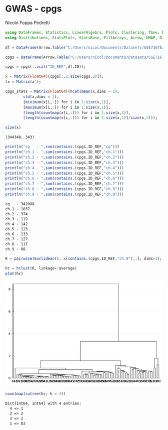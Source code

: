 GWAS - cpgs
================
Nicoló Foppa Pedretti

``` julia
using DataFrames, Statistics, LinearAlgebra, Plots, Clustering, TSne, DecisionTree, MLDataUtils
using Distributions, StatsPlots, StatsBase, FillArrays, Arrow, UMAP, Distances, MLBase
```

``` julia
df = DataFrame(Arrow.Table("C:/Users/nicol/Documents/Datasets/GSE71678/Data/processed_data/GSE71678_cov_original.arrow"));
```

``` julia
cpgs = DataFrame(Arrow.Table("C:/Users/nicol/Documents/Datasets/GSE71678/Data/processed_data/GSE71678_cpgs_original.arrow"))
```

``` julia
cpgs = cpgs[:,vcat("ID_REF",df.ID)];
```

``` julia
x = Matrix{Float64}(cpgs[:,2:size(cpgs,2)]);
tx = Matrix(x');
```

``` julia
cpgs_stats = Matrix{Float64}(hcat(mean(x,dims = 2),
        std(x,dims = 2),
        [minimum(x[i,:]) for i in 1:size(x,1)],
        [maximum(x[i,:]) for i in 1:size(x,1)],
        [length(countmap(x[i,:])) for i in 1:size(x,1)],
        [length(countmap(x[i,:])) for i in 1:size(x,1)]/size(x,2)));
```

``` julia
size(x)
```

    (344348, 343)

``` julia
println("cg   - ",sum(contains.(cpgs.ID_REF,"cg")))
println("ch.1 - ",sum(contains.(cpgs.ID_REF,"ch.1")))
println("ch.2 - ",sum(contains.(cpgs.ID_REF,"ch.2")))
println("ch.3 - ",sum(contains.(cpgs.ID_REF,"ch.3")))
println("ch.4 - ",sum(contains.(cpgs.ID_REF,"ch.4")))
println("ch.5 - ",sum(contains.(cpgs.ID_REF,"ch.5")))
println("ch.6 - ",sum(contains.(cpgs.ID_REF,"ch.6")))
println("ch.7 - ",sum(contains.(cpgs.ID_REF,"ch.7")))
println("ch.8 - ",sum(contains.(cpgs.ID_REF,"ch.8")))
println("ch.9 - ",sum(contains.(cpgs.ID_REF,"ch.9")))
```

    cg   - 342088
    ch.1 - 1037
    ch.2 - 374
    ch.3 - 119
    ch.4 - 142
    ch.5 - 123
    ch.6 - 133
    ch.7 - 127
    ch.8 - 117
    ch.9 - 88

``` julia
R = pairwise(Euclidean(), x[contains.(cpgs.ID_REF,"ch.9"),:], dims=1);
```

``` julia
hc = hclust(R, linkage=:average)
plot(hc)
```

![](gwas_test_files/figure-commonmark/cell-11-output-1.svg)

``` julia
countmap(cutree(hc; k = 4))
```

    Dict{Int64, Int64} with 4 entries:
      4 => 1
      2 => 2
      3 => 2
      1 => 83
